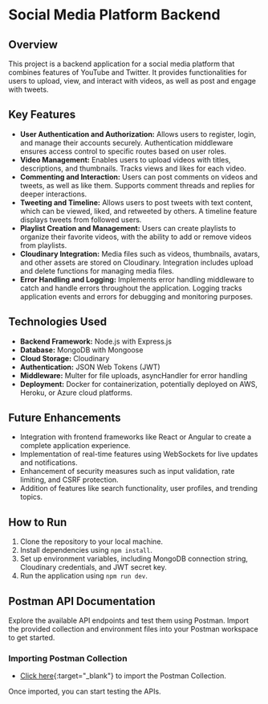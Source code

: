 # Social Media Platform Backend

## Overview
This project is a backend application for a social media platform that combines features of YouTube and Twitter. It provides functionalities for users to upload, view, and interact with videos, as well as post and engage with tweets.

## Key Features
- **User Authentication and Authorization:** Allows users to register, login, and manage their accounts securely. Authentication middleware ensures access control to specific routes based on user roles.
- **Video Management:** Enables users to upload videos with titles, descriptions, and thumbnails. Tracks views and likes for each video.
- **Commenting and Interaction:** Users can post comments on videos and tweets, as well as like them. Supports comment threads and replies for deeper interactions.
- **Tweeting and Timeline:** Allows users to post tweets with text content, which can be viewed, liked, and retweeted by others. A timeline feature displays tweets from followed users.
- **Playlist Creation and Management:** Users can create playlists to organize their favorite videos, with the ability to add or remove videos from playlists.
- **Cloudinary Integration:** Media files such as videos, thumbnails, avatars, and other assets are stored on Cloudinary. Integration includes upload and delete functions for managing media files.
- **Error Handling and Logging:** Implements error handling middleware to catch and handle errors throughout the application. Logging tracks application events and errors for debugging and monitoring purposes.

## Technologies Used
- **Backend Framework:** Node.js with Express.js
- **Database:** MongoDB with Mongoose
- **Cloud Storage:** Cloudinary
- **Authentication:** JSON Web Tokens (JWT)
- **Middleware:** Multer for file uploads, asyncHandler for error handling
- **Deployment:** Docker for containerization, potentially deployed on AWS, Heroku, or Azure cloud platforms.

## Future Enhancements
- Integration with frontend frameworks like React or Angular to create a complete application experience.
- Implementation of real-time features using WebSockets for live updates and notifications.
- Enhancement of security measures such as input validation, rate limiting, and CSRF protection.
- Addition of features like search functionality, user profiles, and trending topics.

## How to Run
1. Clone the repository to your local machine.
2. Install dependencies using `npm install`.
3. Set up environment variables, including MongoDB connection string, Cloudinary credentials, and JWT secret key.
4. Run the application using `npm run dev`.

## Postman API Documentation
Explore the available API endpoints and test them using Postman. Import the provided collection and environment files into your Postman workspace to get started.

### Importing Postman Collection
- [Click here](https://api.postman.com/collections/27666366-dbb180ef-79f7-4661-a930-76712ba3b798?access_key=PMAT-01HTH9ADH98MF1PD7C2KHNQWQB){:target="_blank"} to import the Postman Collection.

Once imported, you can start testing the APIs.


